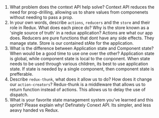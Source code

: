 1. What problem does the context API help solve?
Context API reduces the need for prop-drilling, allowing us to share values from componenets without needing to pass a prop.
1. In your own words, describe `actions`, `reducers` and the `store` and their role in Redux. What does each piece do? Why is the store known as a 'single source of truth' in a redux application?
Actions are what our app does.
Reducers are pure functions that dont have any side effects. They manage state.
Store is our contained stAte for the application.
1. What is the difference between Application state and Component state? When would be a good time to use one over the other?
Application state is global, while component state is local to the conponent. When state needs to be used through various children, its best to use application state. If state is needed by a single component, then component state is prefferable.
1. Describe `redux-thunk`, what does it allow us to do? How does it change our `action-creators`?
Redux-thunk is a middleware that allows us to return function instead of actions. This allows us to delay the use of dispatch.
1. What is your favorite state management system you've learned and this sprint? Please explain why!
Definately Conext API. Its simpler, and less aeavy handed vs Redux.
